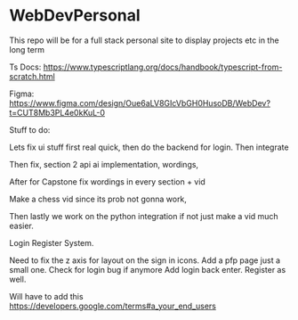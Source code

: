 # WebDevPersonal
This repo will be for a full stack personal site to display projects etc in the long term


Ts Docs: https://www.typescriptlang.org/docs/handbook/typescript-from-scratch.html


Figma: https://www.figma.com/design/Oue6aLV8GIcVbGH0HusoDB/WebDev?t=CUT8Mb3PL4e0kKuL-0



Stuff to do:

Lets fix ui stuff first real quick,
then do the backend for login.
Then integrate




Then fix,  section 2 api ai implementation, wordings,

After for Capstone fix wordings in every section + vid 

Make a chess vid since its prob not gonna work,           

Then lastly we work on the python integration if not just make a vid much easier.

Login Register System.


Need to fix the z axis for layout on the sign in icons.
Add a pfp page just a small one.
Check for login bug if anymore
Add login back enter. Register as well.

Will have to add this https://developers.google.com/terms#a_your_end_users


